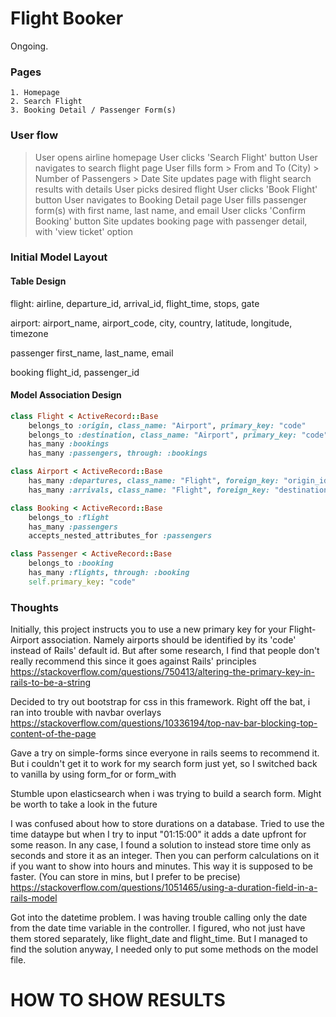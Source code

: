 # Flight Booker 
Ongoing.

### Pages
    1. Homepage
    2. Search Flight
    3. Booking Detail / Passenger Form(s) 

### User flow
> User opens airline homepage
> User clicks 'Search Flight' button
> User navigates to search flight page
> User fills form
    > From and To (City)
    > Number of Passengers
    > Date
> Site updates page with flight search results with details
> User picks desired flight
> User clicks 'Book Flight' button
> User navigates to Booking Detail page
> User fills passenger form(s) with first name, last name, and email
> User clicks 'Confirm Booking' button
> Site updates booking page with passenger detail, with 'view ticket' option


### Initial Model Layout
#### Table Design
flight:
airline, departure_id, arrival_id, flight_time, stops, gate

airport:
airport_name, airport_code, city, country, latitude, longitude, timezone

passenger
first_name, last_name, email

booking
flight_id, passenger_id


#### Model Association Design
```ruby
class Flight < ActiveRecord::Base
    belongs_to :origin, class_name: "Airport", primary_key: "code"
    belongs_to :destination, class_name: "Airport", primary_key: "code"
    has_many :bookings
    has_many :passengers, through: :bookings

class Airport < ActiveRecord::Base
    has_many :departures, class_name: "Flight", foreign_key: "origin_id"
    has_many :arrivals, class_name: "Flight", foreign_key: "destination_id"

class Booking < ActiveRecord::Base
    belongs_to :flight
    has_many :passengers
    accepts_nested_attributes_for :passengers

class Passenger < ActiveRecord::Base
    belongs_to :booking
    has_many :flights, through: :booking
    self.primary_key: "code"

```

### Thoughts
Initially, this project instructs you to use a new primary key for your Flight-Airport association. 
Namely airports should be identified by its 'code' instead of Rails' default id. But after some 
research, I find that people don't really recommend this since it goes against Rails' principles
https://stackoverflow.com/questions/750413/altering-the-primary-key-in-rails-to-be-a-string

Decided to try out bootstrap for css in this framework. Right off the bat, i ran into trouble with
navbar overlays https://stackoverflow.com/questions/10336194/top-nav-bar-blocking-top-content-of-the-page

Gave a try on simple-forms since everyone in rails seems to recommend it. But i couldn't get it to work
for my search form just yet, so I switched back to vanilla by using form_for or form_with

Stumble upon elasticsearch when i was trying to build a search form. Might be worth 
to take a look in the future

I was confused about how to store durations on a database. Tried to use the time dataype but when I try to
input "01:15:00" it adds a date upfront for some reason. In any case, I found a solution to instead store 
time only as seconds and store it as an integer. Then you can perform calculations on it if you want to show 
into hours and minutes. This way it is supposed to be faster. (You can store in mins, but I prefer to be precise)
https://stackoverflow.com/questions/1051465/using-a-duration-field-in-a-rails-model

Got into the datetime problem. I was having trouble calling only the date from the date time variable 
in the controller. I figured, who not just have them stored separately, like flight_date and flight_time.
But I managed to find the solution anyway, I needed only to put some methods
on the model file.

# HOW TO SHOW RESULTS